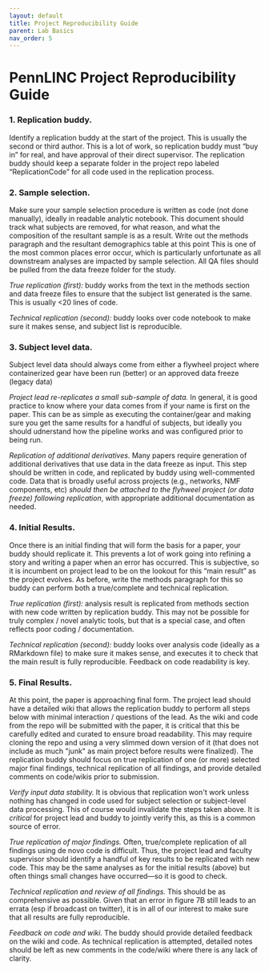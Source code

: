 ```yaml
---
layout: default
title: Project Reproducibility Guide 
parent: Lab Basics
nav_order: 5
---
```



# PennLINC Project Reproducibility Guide 

### 1. Replication buddy. 

Identify a replication buddy at the start of the project.  This is usually the second or third author.  This is a lot of work, so replication buddy must “buy in” for real, and have approval of their direct supervisor.  The replication buddy should keep a separate folder in the project repo labeled “ReplicationCode” for all code used in the replication process.


### 2. Sample selection.

Make sure your sample selection procedure is written as code (not done manually), ideally in readable analytic notebook. This document should track what subjects are removed, for what reason, and what the composition of the resultant sample is as a result.   Write out the methods paragraph and the resultant demographics table at this point  This is one of the most common places error occur, which is particularly unfortunate as all downstream analyses are impacted by sample selection.  All QA files should be pulled from the data freeze folder for the study.

_True replication (first):_ buddy works from the text in the methods section and data freeze files to ensure that the subject list generated is the same.   This is usually <20 lines of code.
  
_Technical replication (second):_ buddy looks over code notebook to make sure it makes sense, and subject list is reproducible.


### 3. Subject level data.

Subject level data should always come from either a flywheel project where containerized gear have been run (better) or an approved data freeze (legacy data)
   
_Project lead re-replicates a small sub-sample of data._ In general, it is good practice to know where your data comes from if your name is first on the paper.  This can be as simple as executing the container/gear and making sure you get the same results for a handful of subjects, but ideally you should udnerstand how the pipeline works and was configured prior to being run. 

_Replication of additional derivatives._ Many papers require generation of additional derivatives that use data in the data freeze as input.  This step should be written in code, and replicated by buddy using well-commented code.  Data that is broadly useful across projects (e.g., networks, NMF components, etc) _should then be attached to  the flyhweel project (or data freeze) following replication_, with appropriate additional documentation as needed.


### 4. Initial Results.  

Once there is an initial finding that will form the basis for a paper, your buddy should replicate it.  This prevents a lot of work going into refining a story and writing a paper when an error has occurred.  This is subjective, so it is incumbent on project lead to be on the lookout for this “main result” as the project evolves.  As before, write the methods paragraph for this so buddy can perform both a true/complete and technical replication.  

_True replication (first):_ analysis result is replicated from methods section with new code written by replication buddy.  This may not be possible for truly complex / novel analytic tools, but that is a special case, and often reflects poor coding / documentation.

_Technical replication (second):_ buddy looks over analysis code (ideally as a RMarkdown file) to make sure it makes sense, and executes it to check that the main result is fully reproducible. Feedback on code readability is key. 


### 5. Final Results.  

At this point, the paper is approaching final form.  The project lead should have a detailed wiki that allows the replication buddy to perform all steps below with minimal interaction / questions of the lead.  As the wiki and code from the repo will be submitted with the paper, it is critical that this be carefully edited and curated to ensure broad readability.  This may require cloning the repo and using a very slimmed down version of it (that does not include as much "junk" as main project before results were finalized). The replication buddy should focus on true replication of one (or more) selected major final findings, technical replication of all findings, and provide detailed comments on code/wikis prior to submission.  

_Verify input data stability._  It is obvious that replication won't work unless nothing has changed in code used for subject selection or subject-level data processing.  This of course would invalidate the steps taken above.  It is *critical* for project lead and buddy to jointly verify this, as this is a common source of error.

_True replication of major findings._  Often, true/complete replication of all findings using de novo code is difficult.  Thus, the project lead and faculty supervisor should identify a handful of key results to be replicated with new code.  This may be the same analyses as for the initial results (above) but often things small changes have occurred—so it is good to check.

_Technical replication and review of all findings._ This should be as comprehensive as possible.  Given that an error in figure 7B still leads to an errata (esp if broadcast on twitter), it is in all of our interest to make sure that all results are fully reproducible.  

_Feedback on code and wiki._  The buddy should provide detailed feedback on the wiki and code. As technical replication is attempted, detailed notes should be left as new comments in the code/wiki where there is any lack of clarity.  
 

